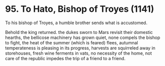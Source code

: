 # 95. To Hato, Bishop of Troyes \(1141\)

To his bishop of Troyes, a humble brother sends what is accustomed.

Behold the king returned. the dukes sworn to Mars revisit their domestic hearths, the bellicose machinery has grown quiet, none compels the bishop to fight, the heat of the summer \(which is feared\) flees, autumnal temperateness is pleasing in its progress, harvests are squirreled away in storehouses, fresh wine ferments in vats, no necessity of the home, not care of the republic impedes the trip of a friend to a friend.

